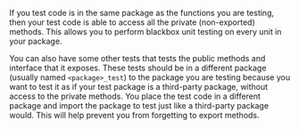 If you test code is in the same package as the functions you are testing, then your test code is able to access all the private (non-exported) methods. This allows you to perform blackbox unit testing on every unit in your package.

You can also have some other tests that tests the public methods and interface that it exposes. These tests should be in a different package (usually named `<package>_test`) to the package you are testing because you want to test it as if your test package is a third-party package, without access to the private methods. You place the test code in a different package and import the package to test just like a third-party package would. This will help prevent you from forgetting to export methods.
